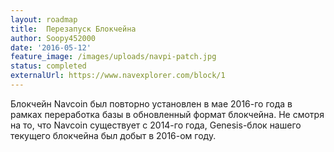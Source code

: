 ```yaml
---
layout: roadmap
title:  Перезапуск Блокчейна
author: Soopy452000
date: '2016-05-12'
feature_image: /images/uploads/navpi-patch.jpg
status: completed
externalUrl: https://www.navexplorer.com/block/1
---
```


Блокчейн Navcoin был повторно установлен в мае 2016-го года в рамках переработка базы в обновленный формат блокчейна. Не смотря на то, что Navcoin существует с 2014-го года, Genesis-блок нашего текущего блокчейна был добыт в 2016-ом году.

